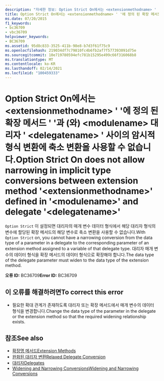 ```yaml
---
description: "자세한 정보: Option Strict On에서는 <extensionmethodname> ' '에 정의 된 확장 메서드 ' ' <modulename> 과 (와) 대리자 ' <delegatename> ' 사이의 암시적 형식 변환에 축소 변환을 사용할 수 없습니다."
title: Option Strict On에서는 <extensionmethodname> ' '에 정의 된 확장 메서드 ' '과 (와) <modulename> 대리자 ' <delegatename> ' 사이의 암시적 형식 변환에 축소 변환을 사용할 수 없습니다.
ms.date: 07/20/2015
f1_keywords:
- bc36709
- vbc36709
helpviewer_keywords:
- BC36709
ms.assetid: 95d8c833-3525-411b-98e8-b7d3f61f75c9
ms.openlocfilehash: 219034df7c79810fc4b6fb2af7f577393091d75e
ms.sourcegitcommit: 10e719780594efc781b15295e499c66f316068b8
ms.translationtype: MT
ms.contentlocale: ko-KR
ms.lasthandoff: 02/14/2021
ms.locfileid: "100459333"
---
```

# <a name="option-strict-on-does-not-allow-narrowing-in-implicit-type-conversions-between-extension-method-extensionmethodname-defined-in-modulename-and-delegate-delegatename"></a><span data-ttu-id="f4f4b-103">Option Strict On에서는 \<extensionmethodname> ' '에 정의 된 확장 메서드 ' '과 (와) \<modulename> 대리자 ' \<delegatename> ' 사이의 암시적 형식 변환에 축소 변환을 사용할 수 없습니다.</span><span class="sxs-lookup"><span data-stu-id="f4f4b-103">Option Strict On does not allow narrowing in implicit type conversions between extension method '\<extensionmethodname>' defined in '\<modulename>' and delegate '\<delegatename>'</span></span>

<span data-ttu-id="f4f4b-104">`Option Strict` 이 설정되면 대리자의 매개 변수 데이터 형식에서 해당 대리자 형식의 변수에 할당된 확장 메서드의 해당 변수로 축소 변환을 사용할 수 없습니다.</span><span class="sxs-lookup"><span data-stu-id="f4f4b-104">With `Option Strict` on, you cannot have a narrowing conversion from the data type of a parameter in a delegate to the corresponding parameter of an extension method assigned to a variable of that delegate type.</span></span> <span data-ttu-id="f4f4b-105">대리자 매개 변수의 데이터 형식을 확장 메서드의 데이터 형식으로 확장해야 합니다.</span><span class="sxs-lookup"><span data-stu-id="f4f4b-105">The data type of the delegate parameter must widen to the data type of the extension method.</span></span>  
  
 <span data-ttu-id="f4f4b-106">**오류 ID:** BC36709</span><span class="sxs-lookup"><span data-stu-id="f4f4b-106">**Error ID:** BC36709</span></span>  
  
## <a name="to-correct-this-error"></a><span data-ttu-id="f4f4b-107">이 오류를 해결하려면</span><span class="sxs-lookup"><span data-stu-id="f4f4b-107">To correct this error</span></span>  
  
- <span data-ttu-id="f4f4b-108">필요한 확대 관계가 존재하도록 대리자 또는 확장 메서드에서 매개 변수의 데이터 형식을 변경합니다.</span><span class="sxs-lookup"><span data-stu-id="f4f4b-108">Change the data type of the parameter in the delegate or the extension method so that the required widening relationship exists.</span></span>  
  
## <a name="see-also"></a><span data-ttu-id="f4f4b-109">참조</span><span class="sxs-lookup"><span data-stu-id="f4f4b-109">See also</span></span>

- [<span data-ttu-id="f4f4b-110">확장명 메서드</span><span class="sxs-lookup"><span data-stu-id="f4f4b-110">Extension Methods</span></span>](../programming-guide/language-features/procedures/extension-methods.md)
- [<span data-ttu-id="f4f4b-111">완화된 대리자 변환</span><span class="sxs-lookup"><span data-stu-id="f4f4b-111">Relaxed Delegate Conversion</span></span>](../programming-guide/language-features/delegates/relaxed-delegate-conversion.md)
- [<span data-ttu-id="f4f4b-112">대리자</span><span class="sxs-lookup"><span data-stu-id="f4f4b-112">Delegates</span></span>](../programming-guide/language-features/delegates/index.md)
- [<span data-ttu-id="f4f4b-113">Widening and Narrowing Conversions</span><span class="sxs-lookup"><span data-stu-id="f4f4b-113">Widening and Narrowing Conversions</span></span>](../programming-guide/language-features/data-types/widening-and-narrowing-conversions.md)
